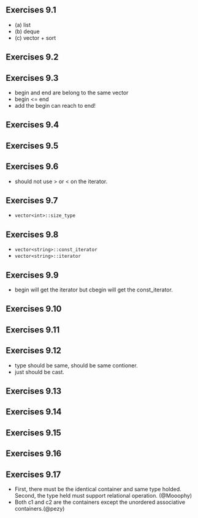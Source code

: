 ## Exercises 9.1
- (a) list
- (b) deque
- (c) vector + sort

## Exercises 9.2
## Exercises 9.3
- begin and end are belong to the same vector
- begin <= end
- add the begin can reach to end!

## Exercises 9.4
## Exercises 9.5
## Exercises 9.6
- should not use > or < on the iterator.

## Exercises 9.7
- `vector<int>::size_type`

## Exercises 9.8
- `vector<string>::const_iterator`
- `vector<string>::iterator`

## Exercises 9.9
- begin will get the iterator but cbegin will get the const_iterator.

## Exercises 9.10
## Exercises 9.11
## Exercises 9.12
- type should be same, should be same contioner.
- just should be cast. 

## Exercises 9.13
## Exercises 9.14
## Exercises 9.15
## Exercises 9.16
## Exercises 9.17
- First, there must be the identical container and same type holded. Second, the type held must support relational operation. (@Mooophy)
- Both c1 and c2 are the containers except the unordered associative containers.(@pezy)